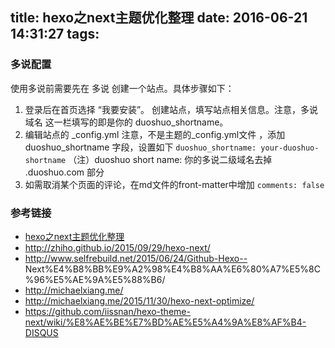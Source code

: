 title: hexo之next主题优化整理
date: 2016-06-21 14:31:27
tags:
---

### 多说配置
使用多说前需要先在 多说 创建一个站点。具体步骤如下：

1. 登录后在首页选择 “我要安装”。
创建站点，填写站点相关信息。注意，多说域名 这一栏填写的即是你的 duoshuo_shortname。
2. 编辑站点的 _config.yml 注意，不是主题的_config.yml文件 ，添加 duoshuo_shortname 字段，设置如下
`duoshuo_shortname: your-duoshuo-shortname`
（注）duoshuo short name: 你的多说二级域名去掉 .duoshuo.com 部分
3. 如需取消某个页面的评论，在md文件的front-matter中增加
`comments: false`


### 参考链接
- [hexo之next主题优化整理](http://michaelxiang.me/2015/11/30/hexo-next-optimize/)
- http://zhiho.github.io/2015/09/29/hexo-next/
- http://www.selfrebuild.net/2015/06/24/Github-Hexo-- Next%E4%B8%BB%E9%A2%98%E4%B8%AA%E6%80%A7%E5%8C%96%E5%AE%9A%E5%88%B6/
- http://michaelxiang.me/    
- http://michaelxiang.me/2015/11/30/hexo-next-optimize/
- https://github.com/iissnan/hexo-theme-next/wiki/%E8%AE%BE%E7%BD%AE%E5%A4%9A%E8%AF%B4-DISQUS